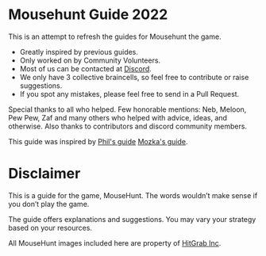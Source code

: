 # Mousehunt Guide 2022

This is an attempt to refresh the guides for Mousehunt the game.

 - Greatly inspired by previous guides.
 - Only worked on by Community Volunteers.
 - Most of us can be contacted at [Discord](https://discord.gg/mousehunt).
 - We only have 3 collective braincells, so feel free to contribute or raise suggestions.
 - If you spot any mistakes, please feel free to send in a Pull Request.

Special thanks to all who helped. Few honorable mentions: Neb, Meloon, Pew Pew, Zaf and many others who helped with advice, ideas, and otherwise. Also thanks to contributors and discord community members.

This guide was inspired by [Phil's guide](https://mousehuntbasics.wordpress.com/) [Mozka's guide](https://adefinitivemhguide.wordpress.com/).

# Disclaimer

This is a guide for the game, MouseHunt. The words wouldn’t make sense if you don’t play the game.

The guide offers explanations and suggestions. You may vary your strategy based on your resources.

All MouseHunt images included here are property of [HitGrab Inc](https://hitgrab.com/).
